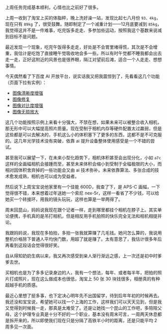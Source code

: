 上周任务完成基本顺利，心情也比之前好了很多。

上周一收到了淘宝上买的体脂秤，晚上洗好澡一站，发现比起七八月份 `93、4kg`，现在只有 `89kg` 了，很受鼓舞。随即制定了一个减重计划——12月底要减到 `85kg`，我觉得这并不是一件难事，吃完饭多走走、多参加些运动，按照我这个基数来说减到目标不是问题。

最近发现一个现象，吃完午饭得多走走，好处是不会胃里堵得慌，其次是不会增重，我估计是吃饱了直接睡午觉吸收地会多一些。所以有时午觉都不睡我都会出去走一走，正好这附近的风景也是很养眼，隔江对望前后滩，适合一个人走走、想想事情。

今天偶然看了下百度 AI 开放平台，说实话我又把我震惊到了，先看看这几个功能（页面下拉有实例）：

- [图像清晰度增强](https://ai.baidu.com/tech/imageprocess/image_definition_enhance)
- [图像修复](https://ai.baidu.com/tech/imageprocess/inpainting)
- [图像对比度增强](https://ai.baidu.com/tech/imageprocess/contrast_enhance)
- [图像无损放大](https://ai.baidu.com/tech/imageprocess/image_quality_enhance)

这几个功能按照示例上来看十分强大，不禁在想，如果未来可以被整合收入相机，那无形中可以大幅提高照片质量。现在受制于相机内存等硬件配置太过羸弱，但是这些都是可以去解决的，手机这么小的体积塞下了更多的东西，这都不是不可克服的。这几年光学技术没有突破，依靠 ai 提升设备整体使用感受是一个不错的尝试。

甚至我可以展望一下，在未来小型化趋势下，相机体积甚至会出现分化，小如 `a7c` 这样的全画幅相机会接踵而至，甚至未来体积会缩小到受制于全幅极限的大小，而相对因体积舍弃掉的一些功能会又由 ai 技术弥补。未来依靠算法、多张合成的技术愈发成熟，相机也可以成为受益者。

然后说下上周宝宝说他家里有一个佳能 600D，我查了下，是 APS-C 画幅，一下觉得很不错，本来想着过年送她一个索尼 nex-5r，这样一看省了不少钱，可以给她买一个转接环，用我的镜头玩玩，这样也算是一举两得了。

周末回昆山，妈妈说我现在跟个记者一样，走到哪里都挂个相机在脖子上。其实单论便携，手机真的是吊打相机，但是相反用手机拍照的快乐完全无法和相机相提并论。

我跟妈妈说，我现在多拍拍，多拍一张我就算赚了几毛钱。她问怎么算的，我说用整机价格除下普通人平均快门数，用超了就是赚了。太有意思了，我估计很多年后再看到这段话会觉得很好笑。

自从得知奶奶生病以来，我又再次感受到亲人渐行渐远之感，上一次还是初中时爹爹去世。

买相机也是为了多多记录身边的人，我有一个想法，每年、或者每半年，把拍的照片打成照片，现在这么做成本也很低，淘宝上 50 张 30 块钱很多，相册真的有种超越手机的质感。

最近心里想了挺多事，也下定决心明年先不出国留学，待到后年年初的时候再去。我还没和宝宝说，希望她可以找一个上海的工作，这样我们可以天天见到，但是我又觉得到时候我一走，那真是太难受了。还是让她找一个昆山的工作吧，多陪陪父母，这个护理专业真是十分不好的一个职业，基本没有周末可言，一周两天休息都是拆开来的，所以即使我们现在只是分隔了高铁半小时的距离，还是只能平均 2 周多见一次面。















